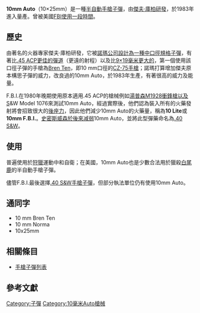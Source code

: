 **10mm Auto**（10×25mm）是一種[半自動手槍](../Page/半自動手槍.md "wikilink")[子彈](../Page/子彈.md "wikilink")，由[傑夫·庫柏研發](https://zh.wikipedia.org/wiki/傑夫·庫柏 "wikilink")，於1983年進入量產。曾被美國[FBI使用一段時間](../Page/联邦调查局.md "wikilink")。

## 歷史

由著名的火器專家傑夫·庫柏研發，它被[諾瑪公司設計為一種中口徑規格子彈](https://zh.wikipedia.org/wiki/諾瑪精密 "wikilink")，有著比[.45 ACP更佳的彈道](../Page/.45_ACP.md "wikilink")（更遠的射程）以及比[9×19毫米更大的](https://zh.wikipedia.org/wiki/9×19mm鲁格弹 "wikilink")，第一個使用該口徑子彈的手槍為[Bren Ten](../Page/布倫十式半自動手槍.md "wikilink")，即10 mm口徑的[CZ-75手槍](https://zh.wikipedia.org/wiki/CZ-75手槍 "wikilink")；諾瑪打算增加傑夫原本構思子彈的威力，改良過的10mm Auto，於1983年生產，有著很高的威力及能量。

F.B.I.在1980年晚期使用原本適用.45 ACP的槍械例如[湯普森M1928衝鋒槍以及S](https://zh.wikipedia.org/wiki/湯普森衝鋒槍 "wikilink")\&W Model 1076來測試10mm Auto，經過實際後，他們認為裝入所有的火藥發射將會招致很大的[後座力](../Page/後座力.md "wikilink")，因此他們減少10mm Auto的火藥量，稱為**10 Lite**或**10mm F.B.I.**。[史密斯威森於後來减弱](https://zh.wikipedia.org/wiki/史密斯威森 "wikilink")10mm Auto，並將此型彈藥命名為[.40 S\&W](../Page/.40_S&W.md "wikilink")。

## 使用

普遍使用於[狩獵](../Page/狩獵.md "wikilink")運動中和自衛；在美國，10mm Auto也是少數合法用於獵殺[白尾鹿](../Page/白尾鹿.md "wikilink")的半自動手槍子彈。

儘管F.B.I.最後選擇[.40 S\&W手槍子彈](../Page/.40_S&W.md "wikilink")，但部分執法單位仍有使用10mm Auto。

## 通同字

  - 10 mm Bren Ten
  - 10 mm Norma
  - 10x25mm

## 相關條目

  - [手槍子彈列表](../Page/手槍子彈列表.md "wikilink")

## 參考文獻

<div class="references-small">

<references>

</references>

</div>

[Category:子彈](https://zh.wikipedia.org/wiki/Category:子彈 "wikilink") [Category:10毫米Auto槍械](https://zh.wikipedia.org/wiki/Category:10毫米Auto槍械 "wikilink")